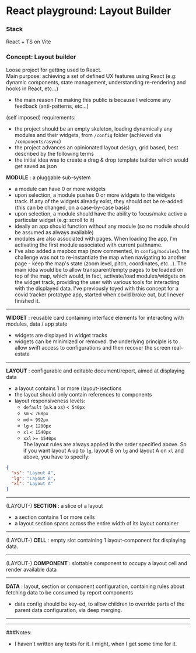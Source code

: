 # React playground: Layout Builder

### Stack

React + TS on Vite

### Concept: Layout builder

Loose project for getting used to React.  
Main purpose: achieving a set of defined UX features using React (e.g: dynamic components, state management, understanding re-rendering and hooks in React, etc...)

- the main reason I'm making this public is because I welcome any feedback (anti-patterns, etc...)

(self imposed) requirements:

- the project should be an empty skeleton, loading dynamically any modules and their widgets, from `/config` folder
  (achieved via `/components/async`)
- the project advances an opinionated layout design, grid based, best described by the following terms
- the initial idea was to create a drag & drop template builder which would get saved as json 

**MODULE**
: a pluggable sub-system

- a module can have 0 or more widgets
- upon selection, a module pushes 0 or more widgets to the widgets track. If any of the widgets already exist, they should not be re-added (this can be changed, on a case-by-case basis)
- upon selection, a module should have the ability to focus/make active a particular widget (e.g: scroll to it)
- ideally an app should function without any module (so no module should be assumed as always available)
- modules are also associated with pages. When loading the app, I'm activating the first module associated with current pathname. 
- I've also added a mapbox map (now commented, in `config/modules`). the challenge was not to re-instantiate the map when navigating to another page - keep the map's state (zoom level, pitch, coordinates, etc...). The main idea would be to allow transparent/empty pages to be loaded on top of the map, which would, in fact, activate/load modules/widgets on the widget track, providing the user with various tools for interacting with the displayed data. I've previously toyed with this concept for a covid tracker prototype app, started when covid broke out, but I never finished it.
---

**WIDGET**
: reusable card containing interface elements for interacting with modules, data / app state

- widgets are displayed in widget tracks
- widgets can be minimized or removed. the underlying principle is to allow swift access to configurations and then recover the screen real-estate

---

**LAYOUT**
: configurable and editable document/report, aimed at displaying data

- a layout contains 1 or more (layout-)sections
- the layout should only contain references to components
- layout responsiveness levels:
  - `default` (a.k.a `xs`) `< 540px`
  - `sm` `< 768px`
  - `md` `< 992px`
  - `lg` `< 1200px`
  - `xl` `< 1540px`
  - `xxl` `>= 1540px`  
    The layout rules are always applied in the order specified above. So if you want layout A up to `lg`, layout B on `lg` and layout A on `xl` and above, you have to specify:

```json
{
  "xs": "Layout A",
  "lg": "Layout B",
  "xl": "Layout A"
}
```

---

(LAYOUT-) **SECTION**
: a slice of a layout

- a section contains 1 or more cells
- a layout section spans across the entire width of its layout container

---

(LAYOUT-) **CELL**
: empty slot containing 1 layout-component for displaying data.

---

(LAYOUT-) **COMPONENT**
: slottable component to occupy a layout cell and render available data

---

**DATA**
: layout, section or component configuration, containing rules about fetching data to be consumed by report components

- data config should be key-ed, to allow children to override parts of the parent data configuration, via deep merging.

---

---

###Notes:

- I haven't written any tests for it. I might, when I get some time for it.
